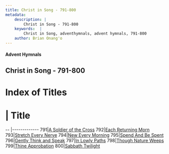 ```yaml
---
title: Christ in Song - 791-800
metadata:
    description: |
        Christ in Song - 791-800
    keywords:  |
        Christ in Song, adventhymnals, advent hymnals, 791-800
    author: Brian Onang'o
---
```


#### Advent Hymnals
## Christ in Song - 791-800

# Index of Titles
# | Title                        
-- |-------------
791|[A Soldier of the Cross](/christ-in-song/701-800/791-800/A-Soldier-of-the-Cross)
792|[Each Returning Morn](/christ-in-song/701-800/791-800/Each-Returning-Morn)
793|[Stretch Every Nerve](/christ-in-song/701-800/791-800/Stretch-Every-Nerve)
794|[New Every Morning](/christ-in-song/701-800/791-800/New-Every-Morning)
795|[Spend And Be Spent](/christ-in-song/701-800/791-800/Spend-And-Be-Spent)
796|[Gently Think and Speak](/christ-in-song/701-800/791-800/Gently-Think-and-Speak)
797|[In Lowly Paths](/christ-in-song/701-800/791-800/In-Lowly-Paths)
798|[Though Nature Weeps](/christ-in-song/701-800/791-800/Though-Nature-Weeps)
799|[Thine Approbation](/christ-in-song/701-800/791-800/Thine-Approbation)
800|[Sabbath Twilight](/christ-in-song/701-800/791-800/Sabbath-Twilight)
